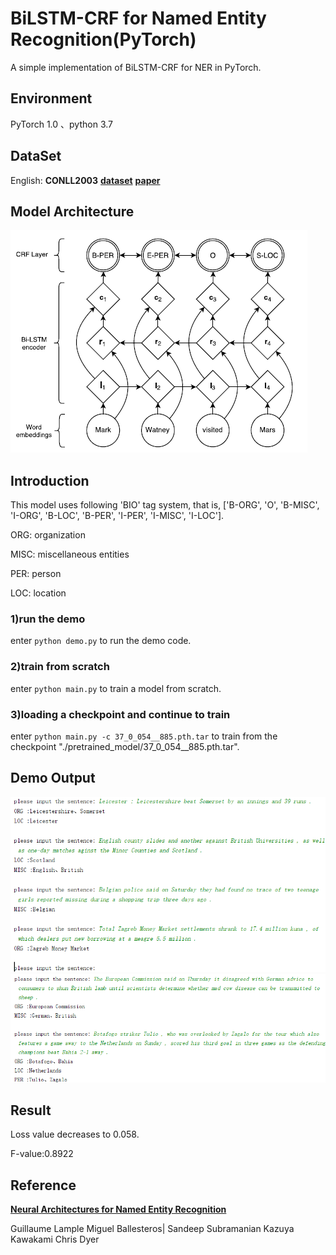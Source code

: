 # BiLSTM-CRF for Named Entity Recognition(PyTorch)
A simple implementation of BiLSTM-CRF for NER in PyTorch. 
## Environment
PyTorch 1.0 、python 3.7
## DataSet
English: **CONLL2003** [**dataset**](https://github.com/davidsbatista/NER-datasets/tree/master/CONLL2003)  [**paper**](https://aclweb.org/anthology/W03-0419)
## Model Architecture
![avatar](pictures/model_architecture.png)
## Introduction
This model uses following 'BIO' tag system, that is, ['B-ORG', 'O', 'B-MISC', 'I-ORG', 'B-LOC', 'B-PER', 'I-PER', 'I-MISC', 'I-LOC'].  

ORG: organization

MISC: miscellaneous entities

PER: person

LOC: location
### 1)run the demo
enter `python demo.py` to run the demo code.

### 2)train from scratch
enter `python main.py` to train a model from scratch.

### 3)loading a checkpoint and continue to train
enter `python main.py -c 37_0_054__885.pth.tar` to train from the checkpoint "./pretrained_model/37_0_054__885.pth.tar".  

## Demo Output
![avatar](pictures/demo_output.png)
![avatar](pictures/demo_output2.png)
## Result
Loss value decreases to 0.058.  

F-value:0.8922

## Reference
[**Neural Architectures for Named Entity Recognition**](https://www.aclweb.org/anthology/N16-1030)

Guillaume Lample  Miguel Ballesteros| Sandeep Subramanian  Kazuya Kawakami  Chris Dyer 

